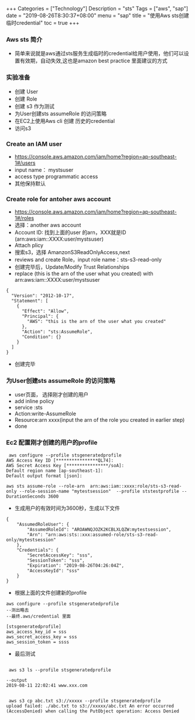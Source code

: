 +++
Categories = ["Technology"]
Description = "sts"
Tags = ["aws", "sap"]
date = "2019-08-26T8:30:37+08:00"
menu = "sap"
title = "使用Aws sts创建临时credential"
toc = true
+++
### Aws sts 简介

- 简单来说就是aws通过sts服务生成临时的credential给用户使用，他们可以设置有效期，自动失效,这也是amazon best practice 里面建议的方式

### 实验准备 ###

- 创建 User
- 创建 Role
- 创建 s3 作为测试
- 为User创建sts assumeRole 的访问策略
- 在EC2上使用Aws cli 创建 历史的credential
- 访问s3

### Create an IAM user ###

-  https://console.aws.amazon.com/iam/home?region=ap-southeast-1#/users
-  input name： mystsuser 
-  access type programmatic access
-  其他保持默认

### Create role for antoher aws account ####

- https://console.aws.amazon.com/iam/home?region=ap-southeast-1#/roles
- 选择：another aws account
- Account ID: 找到上面的user 的arn，XXX就是ID  (arn:aws:iam::XXXX:user/mystsuser)
- Attach plicy
- 搜索s3，选择 AmanzonS3ReadOnlyAccess,next
- reviews and create Role，input role name：sts-s3-read-only
- 创建完毕后，Update/Modify Trust Relationships
- replace (this is the arn of the user what you created) with
 arn:aws:iam::XXXX:user/mystsuser

```
{
  "Version": "2012-10-17",
  "Statement": [
    {
      "Effect": "Allow",
      "Principal": {
        "AWS": "this is the arn of the user what you created"
      },
      "Action": "sts:AssumeRole",
      "Condition": {}
    }
  ]
}
```

- 创建完毕

### 为User创建sts assumeRole 的访问策略

- user页面， 选择刚才创建的用户
- add inline policy
- service :sts
- Action:write-AssumeRole
- Resource:arn xxxx(input the arn of the role you created in earlier step)
- done

### Ec2 配置刚才创建的用户的profile ###

```
 aws configure --profile stsgeneratedprofile
AWS Access Key ID [****************QL74]:
AWS Secret Access Key [****************/soA]:
Default region name [ap-southeast-1]:
Default output format [json]:

aws sts assume-role --role-arn  arn:aws:iam::xxxx:role/sts-s3-read-only --role-session-name "mytestsession"  --profile ststestprofile --DurationSeconds 3600

```
- 生成用户的有效时间为3600秒，生成以下文件

```
{
    "AssumedRoleUser": {
        "AssumedRoleId": "AROAWNQJOZK2KCBLXLQZW:mytestsession",
        "Arn": "arn:aws:sts::xxx:assumed-role/sts-s3-read-only/mytestsession"
    },
    "Credentials": {
        "SecretAccessKey": "sss",
        "SessionToken": "sss",
        "Expiration": "2019-08-26T04:26:04Z",
        "AccessKeyId": "sss"
    }
}
```
- 根据上面的文件创建新的profile

```
aws configure --profile stsgeneratedprofile 
--测出略去
--最终.aws/credential 里面

[stsgeneratedprofile]
aws_access_key_id = sss
aws_secret_access_key = sss
aws_session_token = ssss

```

- 最后测试

```

 aws s3 ls --profile stsgeneratedprofile

--output
2019-08-11 22:02:41 www.xxx.com


 aws s3 cp abc.txt s3://xxxxx --profile stsgeneratedprofile
upload failed: ./abc.txt to s3://xxxxx/abc.txt An error occurred (AccessDenied) when calling the PutObject operation: Access Denied

```








